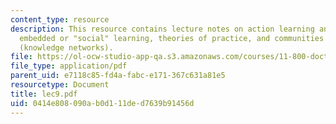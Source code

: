 ```yaml
---
content_type: resource
description: This resource contains lecture notes on action learning and practice,
  embedded or "social" learning, theories of practice, and communities of practice
  (knowledge networks).
file: https://ol-ocw-studio-app-qa.s3.amazonaws.com/courses/11-800-doctoral-research-seminar-knowledge-in-the-public-arena-spring-2007/0414e808090ab0d111ded7639b91456d_lec9.pdf
file_type: application/pdf
parent_uid: e7118c85-fd4a-fabc-e171-367c631a81e5
resourcetype: Document
title: lec9.pdf
uid: 0414e808-090a-b0d1-11de-d7639b91456d
---
```


